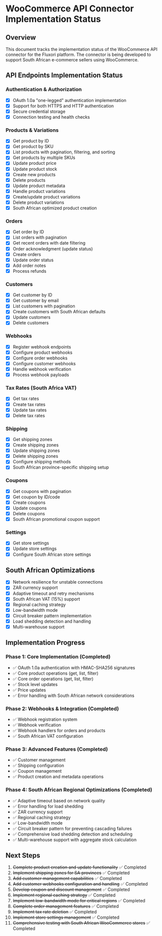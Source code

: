 # WooCommerce API Connector Implementation Status

## Overview
This document tracks the implementation status of the WooCommerce API connector for the Fluxori platform. The connector is being developed to support South African e-commerce sellers using WooCommerce.

## API Endpoints Implementation Status

### Authentication & Authorization
- [x] OAuth 1.0a "one-legged" authentication implementation
- [x] Support for both HTTPS and HTTP authentication
- [x] Secure credential storage
- [x] Connection testing and health checks

### Products & Variations
- [x] Get product by ID
- [x] Get product by SKU
- [x] List products with pagination, filtering, and sorting
- [x] Get products by multiple SKUs
- [x] Update product price
- [x] Update product stock
- [x] Create new products
- [x] Delete products
- [x] Update product metadata
- [x] Handle product variations
- [x] Create/update product variations
- [x] Delete product variations
- [x] South African optimized product creation

### Orders
- [x] Get order by ID
- [x] List orders with pagination
- [x] Get recent orders with date filtering
- [x] Order acknowledgment (update status)
- [x] Create orders
- [x] Update order status
- [x] Add order notes
- [x] Process refunds

### Customers
- [x] Get customer by ID
- [x] Get customer by email
- [x] List customers with pagination
- [x] Create customers with South African defaults
- [x] Update customers
- [x] Delete customers

### Webhooks
- [x] Register webhook endpoints
- [x] Configure product webhooks
- [x] Configure order webhooks
- [x] Configure customer webhooks
- [x] Handle webhook verification
- [x] Process webhook payloads

### Tax Rates (South Africa VAT)
- [x] Get tax rates
- [x] Create tax rates
- [x] Update tax rates
- [x] Delete tax rates

### Shipping
- [x] Get shipping zones
- [x] Create shipping zones
- [x] Update shipping zones
- [x] Delete shipping zones
- [x] Configure shipping methods
- [x] South African province-specific shipping setup

### Coupons
- [x] Get coupons with pagination
- [x] Get coupon by ID/code
- [x] Create coupons
- [x] Update coupons
- [x] Delete coupons
- [x] South African promotional coupon support

### Settings
- [x] Get store settings
- [x] Update store settings
- [x] Configure South African store settings

## South African Optimizations
- [x] Network resilience for unstable connections
- [x] ZAR currency support
- [x] Adaptive timeout and retry mechanisms
- [x] South African VAT (15%) support
- [x] Regional caching strategy
- [x] Low-bandwidth mode
- [x] Circuit breaker pattern implementation
- [x] Load shedding detection and handling
- [x] Multi-warehouse support

## Implementation Progress

### Phase 1: Core Implementation (Completed)
- ✅ OAuth 1.0a authentication with HMAC-SHA256 signatures
- ✅ Core product operations (get, list, filter)
- ✅ Core order operations (get, list, filter)
- ✅ Stock level updates
- ✅ Price updates
- ✅ Error handling with South African network considerations

### Phase 2: Webhooks & Integration (Completed)
- ✅ Webhook registration system
- ✅ Webhook verification 
- ✅ Webhook handlers for orders and products
- ✅ South African VAT configuration

### Phase 3: Advanced Features (Completed)
- ✅ Customer management
- ✅ Shipping configuration
- ✅ Coupon management
- ✅ Product creation and metadata operations

### Phase 4: South African Regional Optimizations (Completed)
- ✅ Adaptive timeout based on network quality
- ✅ Error handling for load shedding
- ✅ ZAR currency support
- ✅ Regional caching strategy
- ✅ Low-bandwidth mode
- ✅ Circuit breaker pattern for preventing cascading failures
- ✅ Comprehensive load shedding detection and scheduling
- ✅ Multi-warehouse support with aggregate stock calculation

## Next Steps
1. ~~Complete product creation and update functionality~~ ✅ Completed
2. ~~Implement shipping zones for SA provinces~~ ✅ Completed
3. ~~Add customer management capabilities~~ ✅ Completed
4. ~~Add customer webhooks configuration and handling~~ ✅ Completed
5. ~~Develop coupon and discount management~~ ✅ Completed
6. ~~Implement regional caching strategy~~ ✅ Completed
7. ~~Implement low-bandwidth mode for critical regions~~ ✅ Completed
8. ~~Complete order management features~~ ✅ Completed  
9. ~~Implement tax rate deletion~~ ✅ Completed
10. ~~Implement store settings management~~ ✅ Completed
11. ~~Comprehensive testing with South African WooCommerce stores~~ ✅ Completed